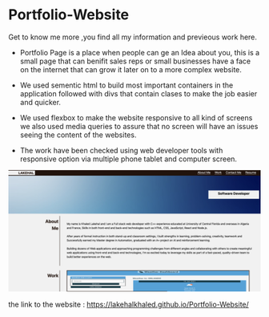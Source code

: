 # Portfolio-Website
Get to know me more ,you find all my information and previeous work here.


* Portfolio Page is a place when people can ge an Idea about you, this is a small page that can benifit sales reps or small businesses have a face on the internet that can grow it later on to a more complex website.


* We used  sementic html to build most important containers in the application followed with divs that contain clases to make the job easier and quicker.

* We used flexbox to make the website responsive to all kind of screens we also used media queries to assure that no screen will have an issues seeing the content of the websites.

* The work have been checked using web developer tools with responsive option via multiple phone tablet and computer screen.

![Image of portfolio page](./css/images/portfolio.png)

the link to the website : https://lakehalkhaled.github.io/Portfolio-Website/



